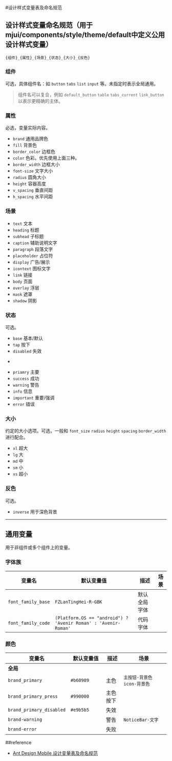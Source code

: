 #设计样式变量表及命名规范

## 设计样式变量命名规范（用于mjui/components/style/theme/default中定义公用设计样式变量）

`{组件}_{属性}_{场景}_{状态}_{大小}_{反色}`

### 组件

可选，具体组件名：如 `button` `tabs` `list` `input` 等。未指定时表示全局通用。

> 组件名可以复合，例如 `default_button` `table` `tabs_current` `link_button` 以表示更精确的主体。

### 属性

必选，变量实际内容。

- `brand` 通用品牌色
- `fill` 背景色
- `border_color` 边框色
- `color` 色彩。优先使用上面三种。
- `border_width` 边框大小
- `font-size` 文字大小
- `radius` 圆角大小
- `height` 容器高度
- `v_spacing` 垂直间距
- `h_spacing` 水平间距

### 场景

- `text` 文本
- `heading` 标题
- `subhead` 子标题
- `caption` 辅助说明文字
- `paragraph` 段落文字
- `placeholder` 占位符
- `display` 广告/展示
- `icontext` 图标文字
- `link` 链接
- `body` 页面
- `overlay` 浮层
- `mask` 遮罩
- `shadow` 阴影

### 状态

可选。

- `base` 基本/默认
- `tap` 按下
- `disabled` 失效
- ~~~~~~~~~
- `priamry` 主要
- `success` 成功
- `warning` 警告
- `info` 信息
- `important` 重要/强调
- `error` 错误

### 大小

约定的大小选项。可选，一般和 `font_size` `radius` `height` `spacing` `border_width` 进行配合。

- `xl` 超大
- `lg` 大
- `md` 中
- `sm` 小
- `xs` 超小

### 反色

可选。

- `inverse` 用于深色背景

---

## 通用变量

用于非组件或多个组件上的变量。

### 字体族

| 变量名　　　　    | 默认变量值　　 | 描述  | 场景 |
| ---------------- | ------------ | ----- | --- |
| `font_family_base` | `FZLanTingHei-R-GBK` | 默认全局字体 | |
| `font_family_code` | `(Platform.OS == "android") ? 'Avenir Roman' : 'Avenir-Roman'` | 代码字体 | |

### 颜色

| 变量名　　　　    | 默认变量值　　　 | 描述  | 场景 |
| ---------------- | ------------ | ----- | --- |
| **全局** |
| `brand_primary` | `#b60909` | 主色 | `主按钮-背景色` `icon-背景色` |
| `brand_primary_press` | `#990000` | 主色按下 | |
| `brand_primary_disabled` |  `#e9b5b5` | 失效 | |
| `brand-warning` | |警告 | `NoticeBar-文字` |
| `brand-error` | | 失败 | |

##reference
- [Ant Design Mobile 设计变量表及命名规范](https://github.com/ant-design/ant-design-mobile/wiki/%E8%AE%BE%E8%AE%A1%E5%8F%98%E9%87%8F%E8%A1%A8%E5%8F%8A%E5%91%BD%E5%90%8D%E8%A7%84%E8%8C%83)